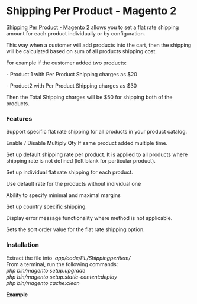 # Shipping Per Product - Magento 2
 <div class="product-descr" itemprop="description"><p><a href="https://www.polacin.com/shipping-per-product-magento-2.html" title="Magento 2 Shipping per Product">Shipping Per Product - Magento 2</a> allows you to set a flat rate shipping amount for each product individually or by configuration.</p>
<p>This way when a customer will add products into the cart, then the shipping will be calculated based on sum of all products shipping cost.</p>
<p>For example if the customer added two products:</p>
<p>- Product 1 with Per Product Shipping charges as $20</p>
<p>- Product2 with Per Product Shipping charges as $30</p>
<p>Then the Total Shipping charges will be $50 for shipping both of the products.</p>
<h3><span>Features</span></h3>
<p><span>Support specific flat rate shipping for all products in your product catalog.</span></p>
<p><span>Enable / Disable Multiply Qty If same product added multiple time.</span></p>
<p><span>Set up default shipping rate per product. It is applied to all products where shipping rate is not defined (left blank for particular product).</span></p>
<p><span>Set up individual flat rate shipping for each product.</span></p>
<p><span>Use default rate for the products without individual one</span></p>
<p><span>Ability to specify minimal and maximal margins</span></p>
<p><span>Set up country specific shipping.</span></p>
<p><span>Display error message functionality where method is not applicable.</span></p>
<p><span>Sets the sort order value for the flat rate shipping option.</span></p>    
<h3 id="installation-section" class="heading-product-content">Installation</h3><div class="product-demo-content"><p><span><span>Extract the file into &nbsp;</span><em>app/code/PL/Shippingperitem/</em><br><span>From a terminal, run the following commands:</span><br><em>php bin/magento setup:upgrade</em><br><em>php bin/magento setup:static-content:deploy</em><br><em>php bin/magento cache:clean</em></span></p>
<p><strong>Example</strong></p>
<p><span><em><img src="https://www.polacin.com/pub/media/wysiwyg/install-cmd.png" alt=""></em></span></p></div></div>
